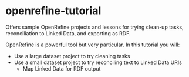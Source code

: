 # openrefine-tutorial
Offers sample OpenRefine projects and lessons for trying clean-up tasks, reconciliation to Linked Data, and exporting as RDF.

OpenRefine is a powerful tool but very particular. In this tutorial you will:
* Use a large dataset project to try cleaning tasks
* Use a small dataset project to try reconciling text to Linked Data URIs
  * Map Linked Data for RDF output

